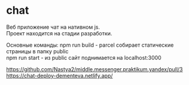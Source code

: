 # chat

Веб приложение чат на нативном js.  
Проект находится на стадии разработки.  

Основные команды:
npm run build - parcel собирает статические страницы в папку public  
npm run start - из public сайт поднимается на localhost:3000

https://github.com/Nastya2/middle.messenger.praktikum.yandex/pull/3  
https://chat-deploy-dementeva.netlify.app/  